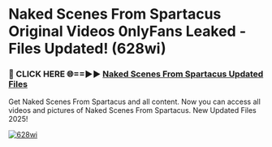 # Naked Scenes From Spartacus Original Videos 0nlyFans Leaked - Files Updated! (628wi)

<h3>🔴 CLICK HERE 🌐==►► <a href="https://tinyurl.com/up5wt9bj" rel="nofollow">Naked Scenes From Spartacus Updated Files</a></h3>

Get Naked Scenes From Spartacus and all content. Now you can access all videos and pictures of Naked Scenes From Spartacus. New Updated Files 2025!

[![628wi](https://i.imgur.com/ABiUzMV.gif)](https://tinyurl.com/up5wt9bj)
